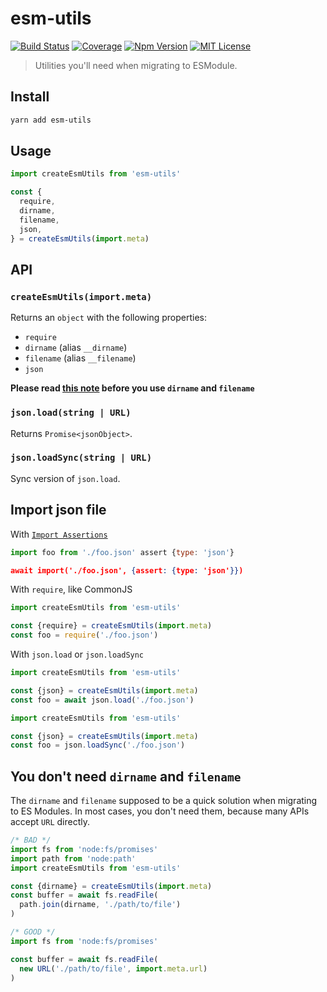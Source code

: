 # esm-utils

[![Build Status][github_actions_badge]][github_actions_link]
[![Coverage][coveralls_badge]][coveralls_link]
[![Npm Version][package_version_badge]][package_link]
[![MIT License][license_badge]][license_link]

[github_actions_badge]: https://img.shields.io/github/workflow/status/fisker/esm-utils/CI/main?style=flat-square
[github_actions_link]: https://github.com/fisker/esm-utils/actions?query=branch%3Amain
[coveralls_badge]: https://img.shields.io/coveralls/github/fisker/esm-utils/main?style=flat-square
[coveralls_link]: https://coveralls.io/github/fisker/esm-utils?branch=main
[license_badge]: https://img.shields.io/npm/l/esm-utils.svg?style=flat-square
[license_link]: https://github.com/fisker/esm-utils/blob/main/license
[package_version_badge]: https://img.shields.io/npm/v/esm-utils.svg?style=flat-square
[package_link]: https://www.npmjs.com/package/esm-utils

> Utilities you'll need when migrating to ESModule.

## Install

```bash
yarn add esm-utils
```

## Usage

<!-- prettier-ignore -->
```js
import createEsmUtils from 'esm-utils'

const {
  require,
  dirname,
  filename,
  json,
} = createEsmUtils(import.meta)
```

## API

### `createEsmUtils(import.meta)`

Returns an `object` with the following properties:

- `require`
- `dirname` (alias `__dirname`)
- `filename` (alias `__filename`)
- `json`

**Please read [this note](#you-dont-need-dirname-and-filename) before you use `dirname` and `filename`**

### `json.load(string | URL)`

Returns `Promise<jsonObject>`.

### `json.loadSync(string | URL)`

Sync version of `json.load`.

## Import json file

With [`Import Assertions`](https://github.com/tc39/proposal-import-assertions)

```js
import foo from './foo.json' assert {type: 'json'}
```

```json
await import('./foo.json', {assert: {type: 'json'}})
```

With `require`, like CommonJS

```js
import createEsmUtils from 'esm-utils'

const {require} = createEsmUtils(import.meta)
const foo = require('./foo.json')
```

With `json.load` or `json.loadSync`

```js
import createEsmUtils from 'esm-utils'

const {json} = createEsmUtils(import.meta)
const foo = await json.load('./foo.json')
```

```js
import createEsmUtils from 'esm-utils'

const {json} = createEsmUtils(import.meta)
const foo = json.loadSync('./foo.json')
```

## You don't need `dirname` and `filename`

The `dirname` and `filename` supposed to be a quick solution when migrating to ES Modules. In most cases, you don't need them, because many APIs accept `URL` directly.

<!-- prettier-ignore -->
```js
/* BAD */
import fs from 'node:fs/promises'
import path from 'node:path'
import createEsmUtils from 'esm-utils'

const {dirname} = createEsmUtils(import.meta)
const buffer = await fs.readFile(
  path.join(dirname, './path/to/file')
)
```

<!-- prettier-ignore -->
```js
/* GOOD */
import fs from 'node:fs/promises'

const buffer = await fs.readFile(
  new URL('./path/to/file', import.meta.url)
)
```
